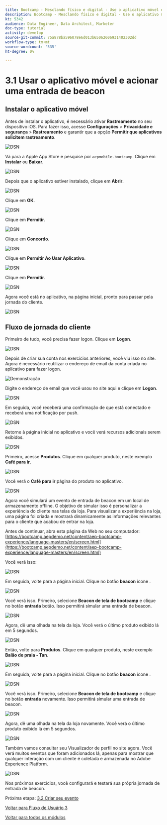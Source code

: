 ```yaml
---
title: Bootcamp - Mesclando físico e digital - Use o aplicativo móvel e acione entrada de beacon - Brasil
description: Bootcamp - Mesclando físico e digital - Use o aplicativo móvel e acione entrada de beacon - Brasil
kt: 5342
audience: Data Engineer, Data Architect, Marketer
doc-type: tutorial
activity: develop
source-git-commit: 75a878ba596078e6d013b65062606931402302dd
workflow-type: tm+mt
source-wordcount: '535'
ht-degree: 0%

---
```


# 3.1 Usar o aplicativo móvel e acionar uma entrada de beacon

## Instalar o aplicativo móvel

Antes de instalar o aplicativo, é necessário ativar **Rastreamento** no seu dispositivo iOS. Para fazer isso, acesse **Configurações** > **Privacidade e segurança** > **Rastreamento** e garantir que a opção **Permitir que aplicativos solicitem rastreamento**.

![DSN](./../uc3/images/app4.png)

Vá para a Apple App Store e pesquise por `aepmobile-bootcamp`. Clique em **Instalar** ou **Baixar**.

![DSN](./../uc3/images/app1.png)

Depois que o aplicativo estiver instalado, clique em **Abrir**.

![DSN](./../uc3/images/app2.png)

Clique em **OK**.

![DSN](./../uc3/images/app9.png)

Clique em **Permitir**.

![DSN](./../uc3/images/app3.png)

Clique em **Concordo**.

![DSN](./../uc3/images/app7.png)

Clique em **Permitir Ao Usar Aplicativo**.

![DSN](./../uc3/images/app8.png)

Clique em **Permitir**.

![DSN](./../uc3/images/app5.png)

Agora você está no aplicativo, na página inicial, pronto para passar pela jornada do cliente.

![DSN](./../uc3/images/app12.png)

## Fluxo de jornada do cliente

Primeiro de tudo, você precisa fazer logon. Clique em **Logon**.

![DSN](./images/app13.png)

Depois de criar sua conta nos exercícios anteriores, você viu isso no site. Agora é necessário reutilizar o endereço de email da conta criada no aplicativo para fazer logon.

![Demonstração](./images/pv1.png)

Digite o endereço de email que você usou no site aqui e clique em **Logon**.

![DSN](./images/app14.png)

Em seguida, você receberá uma confirmação de que está conectado e receberá uma notificação por push.

![DSN](./images/app15.png)

Retorne à página inicial no aplicativo e você verá recursos adicionais serem exibidos.

![DSN](./images/app17.png)

Primeiro, acesse **Produtos**. Clique em qualquer produto, neste exemplo **Café para ir**.

![DSN](./images/app19.png)

Você verá o **Café para ir** página do produto no aplicativo.

![DSN](./images/app20.png)

Agora você simulará um evento de entrada de beacon em um local de armazenamento offline. O objetivo de simular isso é personalizar a experiência do cliente nas telas da loja. Para visualizar a experiência na loja, uma página foi criada e mostrará dinamicamente as informações relevantes para o cliente que acabou de entrar na loja.

Antes de continuar, abra esta página da Web no seu computador: [https://bootcamp.aepdemo.net/content/aep-bootcamp-experience/language-masters/en/screen.html](https://bootcamp.aepdemo.net/content/aep-bootcamp-experience/language-masters/en/screen.html)

Você verá isso:

![DSN](./images/screen1.png)

Em seguida, volte para a página inicial. Clique no botão **beacon** ícone .

![DSN](./images/app23.png)

Você verá isso. Primeiro, selecione **Beacon de tela de bootcamp** e clique no botão **entrada** botão. Isso permitirá simular uma entrada de beacon.

![DSN](./images/app21.png)

Agora, dê uma olhada na tela da loja. Você verá o último produto exibido lá em 5 segundos.

![DSN](./images/screen2.png)

Então, volte para **Produtos**. Clique em qualquer produto, neste exemplo **Balão de praia - Tan**.

![DSN](./images/app22.png)

Em seguida, volte para a página inicial. Clique no botão **beacon** ícone .

![DSN](./images/app23.png)

Você verá isso. Primeiro, selecione **Beacon de tela de bootcamp** e clique no botão **entrada** novamente. Isso permitirá simular uma entrada de beacon.

![DSN](./images/app21.png)

Agora, dê uma olhada na tela da loja novamente. Você verá o último produto exibido lá em 5 segundos.

![DSN](./images/screen3.png)

Também vamos consultar seu Visualizador de perfil no site agora. Você verá muitos eventos que foram adicionados lá, apenas para mostrar que qualquer interação com um cliente é coletada e armazenada no Adobe Experience Platform.

![DSN](./images/screen4.png)

Nos próximos exercícios, você configurará e testará sua própria jornada de entrada de beacon.

Próxima etapa: [3.2 Criar seu evento](./ex2.md)

[Voltar para Fluxo de Usuário 3](./uc3.md)

[Voltar para todos os módulos](../../overview.md)
